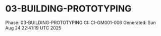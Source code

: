 # 03-BUILDING-PROTOTYPING
Phase: 03-BUILDING-PROTOTYPING
CI: CI-GM001-006
Generated: Sun Aug 24 22:41:19 UTC 2025

